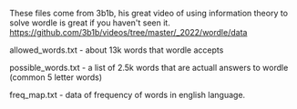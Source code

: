 These files come from 3b1b, his great video of using information theory to solve wordle is great if you haven't seen it.
https://github.com/3b1b/videos/tree/master/_2022/wordle/data

allowed_words.txt - about 13k words that wordle accepts

possible_words.txt - a list of 2.5k words that are actuall answers to wordle (common 5 letter words)

freq_map.txt - data of frequency of words in english language.  
